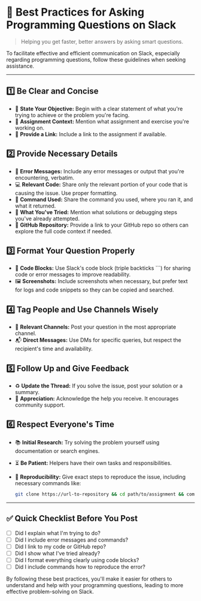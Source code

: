 # 📌 Best Practices for Asking Programming Questions on Slack
> Helping you get faster, better answers by asking smart questions.

To facilitate effective and efficient communication on Slack, especially regarding programming questions, follow these guidelines when seeking assistance.

---

## 1️⃣ Be Clear and Concise

- 🎯 **State Your Objective:** Begin with a clear statement of what you're trying to achieve or the problem you're facing.
- 📝 **Assignment Context:** Mention what assignment and exercise you're working on.
- 🔗 **Provide a Link:** Include a link to the assignment if available.

## 2️⃣ Provide Necessary Details

- 🚫 **Error Messages:** Include any error messages or output that you're encountering, verbatim.
- 💻 **Relevant Code:** Share only the relevant portion of your code that is causing the issue. Use proper formatting.
- 🧾 **Command Used:** Share the command you used, where you ran it, and what it returned.
- 🧪 **What You've Tried:** Mention what solutions or debugging steps you've already attempted.
- 📂 **GitHub Repository:** Provide a link to your GitHub repo so others can explore the full code context if needed.

## 3️⃣ Format Your Question Properly

- 📄 **Code Blocks:** Use Slack's code block (triple backticks ```) for sharing code or error messages to improve readability.
- 🖼️ **Screenshots:** Include screenshots when necessary, but prefer text for logs and code snippets so they can be copied and searched.

## 4️⃣ Tag People and Use Channels Wisely

- 📢 **Relevant Channels:** Post your question in the most appropriate channel.
- 📬 **Direct Messages:** Use DMs for specific queries, but respect the recipient's time and availability.

## 5️⃣ Follow Up and Give Feedback

- ♻️ **Update the Thread:** If you solve the issue, post your solution or a summary.
- 🙌 **Appreciation:** Acknowledge the help you receive. It encourages community support.

## 6️⃣ Respect Everyone's Time

- 📚 **Initial Research:** Try solving the problem yourself using documentation or search engines.
- ⏳ **Be Patient:** Helpers have their own tasks and responsibilities.
- 🧪 **Reproducibility:** Give exact steps to reproduce the issue, including necessary commands like:

  ```sh
  git clone https://url-to-repository && cd path/to/assignment && compile-command && run-command
  ```

---

## ✅ Quick Checklist Before You Post

- [ ] Did I explain what I'm trying to do?
- [ ] Did I include error messages and commands?
- [ ] Did I link to my code or GitHub repo?
- [ ] Did I show what I've tried already?
- [ ] Did I format everything clearly using code blocks?
- [ ] Did I include commands how to reproduce the error?

By following these best practices, you'll make it easier for others to understand and help with your programming questions, leading to more effective problem-solving on Slack.
